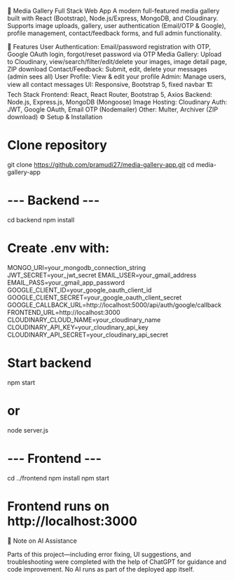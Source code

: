 🎨 Media Gallery Full Stack Web App
A modern full-featured media gallery built with React (Bootstrap), Node.js/Express, MongoDB, and Cloudinary.
Supports image uploads, gallery, user authentication (Email/OTP & Google), profile management, contact/feedback forms, and full admin functionality.

🚀 Features
User Authentication: Email/password registration with OTP, Google OAuth login, forgot/reset password via OTP
Media Gallery: Upload to Cloudinary, view/search/filter/edit/delete your images, image detail page, ZIP download
Contact/Feedback: Submit, edit, delete your messages (admin sees all)
User Profile: View & edit your profile
Admin: Manage users, view all contact messages
UI: Responsive, Bootstrap 5, fixed navbar
🏗️ Tech Stack
Frontend: React, React Router, Bootstrap 5, Axios
Backend: Node.js, Express.js, MongoDB (Mongoose)
Image Hosting: Cloudinary
Auth: JWT, Google OAuth, Email OTP (Nodemailer)
Other: Multer, Archiver (ZIP download)
⚙️ Setup & Installation
# Clone repository
git clone https://github.com/pramudi27/media-gallery-app.git
cd media-gallery-app

# --- Backend ---
cd backend
npm install

# Create .env with:
MONGO_URI=your_mongodb_connection_string
JWT_SECRET=your_jwt_secret
EMAIL_USER=your_gmail_address
EMAIL_PASS=your_gmail_app_password
GOOGLE_CLIENT_ID=your_google_oauth_client_id
GOOGLE_CLIENT_SECRET=your_google_oauth_client_secret
GOOGLE_CALLBACK_URL=http://localhost:5000/api/auth/google/callback
FRONTEND_URL=http://localhost:3000
CLOUDINARY_CLOUD_NAME=your_cloudinary_name
CLOUDINARY_API_KEY=your_cloudinary_api_key
CLOUDINARY_API_SECRET=your_cloudinary_api_secret

# Start backend
npm start
# or
node server.js

# --- Frontend ---
cd ../frontend
npm install
npm start
# Frontend runs on http://localhost:3000

🤖 Note on AI Assistance

Parts of this project—including error fixing, UI suggestions, and troubleshooting were completed with the help of ChatGPT for guidance and code improvement.
No AI runs as part of the deployed app itself.

